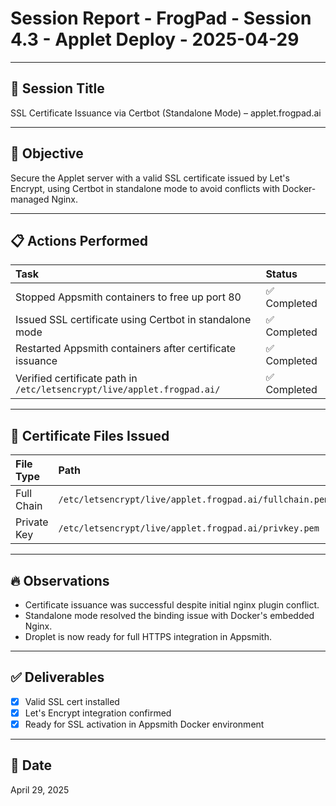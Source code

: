 
# Session Report - FrogPad - Session 4.3 - Applet Deploy - 2025-04-29

---

## 🔐 Session Title
SSL Certificate Issuance via Certbot (Standalone Mode) – applet.frogpad.ai

---

## 🎯 Objective
Secure the Applet server with a valid SSL certificate issued by Let's Encrypt, using Certbot in standalone mode to avoid conflicts with Docker-managed Nginx.

---

## 📋 Actions Performed

| Task | Status |
|:-----|:-------|
| Stopped Appsmith containers to free up port 80 | ✅ Completed |
| Issued SSL certificate using Certbot in standalone mode | ✅ Completed |
| Restarted Appsmith containers after certificate issuance | ✅ Completed |
| Verified certificate path in `/etc/letsencrypt/live/applet.frogpad.ai/` | ✅ Completed |

---

## 📂 Certificate Files Issued

| File Type | Path |
|:----------|:-----|
| Full Chain | `/etc/letsencrypt/live/applet.frogpad.ai/fullchain.pem` |
| Private Key | `/etc/letsencrypt/live/applet.frogpad.ai/privkey.pem` |

---

## 🔥 Observations
- Certificate issuance was successful despite initial nginx plugin conflict.
- Standalone mode resolved the binding issue with Docker's embedded Nginx.
- Droplet is now ready for full HTTPS integration in Appsmith.

---

## ✅ Deliverables
- [x] Valid SSL cert installed
- [x] Let's Encrypt integration confirmed
- [x] Ready for SSL activation in Appsmith Docker environment

---

## 📅 Date
April 29, 2025
